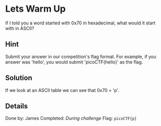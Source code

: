 # Lets Warm Up
If I told you a word started with 0x70 in hexadecimal, what would it start with in ASCII?
## Hint
Submit your answer in our competition's flag format. For example, if you answer was 'hello', you would submit 'picoCTF{hello}' as the flag.

## Solution
If we look at an ASCII table we can see that 0x70 = 'p'.

## Details
Done by: James
Completed: *During challenge*
Flag: `picoCTF{p}`